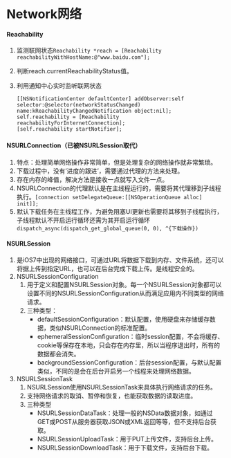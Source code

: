 # Network网络

#### Reachability
1. 监测联网状态`Reachability *reach = [Reachability     reachabilityWithHostName:@"www.baidu.com"];`
2. 判断reach.currentReachabilityStatus值。
3. 利用通知中心实时监听联网状态

	```
	[[NSNotificationCenter defaultCenter] addObserver:self selector:@selector(networkStatusChanged) name:kReachabilityChangedNotification object:nil];
	self.reachability = [Reachability reachabilityForInternetConnection];
	[self.reachability startNotifier];
	```

#### NSURLConnection（已被NSURLSession取代）
1. 特点：处理简单网络操作非常简单，但是处理复杂的网络操作就非常繁琐。
2. 下载过程中，没有’进度的跟进’，需要通过代理的方法来处理。
3. 存在内存的峰值，解决方法是接收一点就写入文件一点。
4. NSURLConnection的代理默认是在主线程运行的，需要将其代理移到子线程执行。`[connection setDelegateQueue:[[NSOperationQueue alloc] init]];`
5. 默认下载任务在主线程工作，为避免阻塞UI更新也需要将其移到子线程执行，子线程默认不开启运行循环还需为其开启运行循环`dispatch_async(dispatch_get_global_queue(0, 0), ^{下载操作})`

#### NSURLSession
1. 是iOS7中出现的网络接口，可通过URL将数据下载到内存、文件系统，还可以将据上传到指定URL，也可以在后台完成下载上传。是线程安全的。
2. NSURLSessionConfiguration
 	1. 用于定义和配置NSURLSession对象。每一个NSURLSession对象都可以设置不同的NSURLSessionConfiguration从而满足应用内不同类型的网络请求。
 	2. 三种类型：
  		* defaultSessionConfiguration：默认配置，使用硬盘来存储缓存数据，类似NSURLConnection的标准配置。
  		* ephemeralSessionConfiguration：临时session配置，不会将缓存、cookie等保存在本地，只会存在内存里，所以当程序退出时，所有的数据都会消失。
  		* backgroundSessionConfiguration：后台session配置，与默认配置类似，不同的是会在后台开启另一个线程来处理网络数据。
3. NSURLSessionTask
	1. NSURLSession使用NSURLSessionTask来具体执行网络请求的任务。
	2. 支持网络请求的取消、暂停和恢复，也能获取数据的读取进度。
	3. 三种类型
		* NSURLSessionDataTask：处理一般的NSData数据对象，如通过GET或POST从服务器获取JSON或XML返回等等，但不支持后台获取。
		* NSURLSessionUploadTask：用于PUT上传文件，支持后台上传。
		* NSURLSessionDownloadTask：用于下载文件，支持后台下载。

